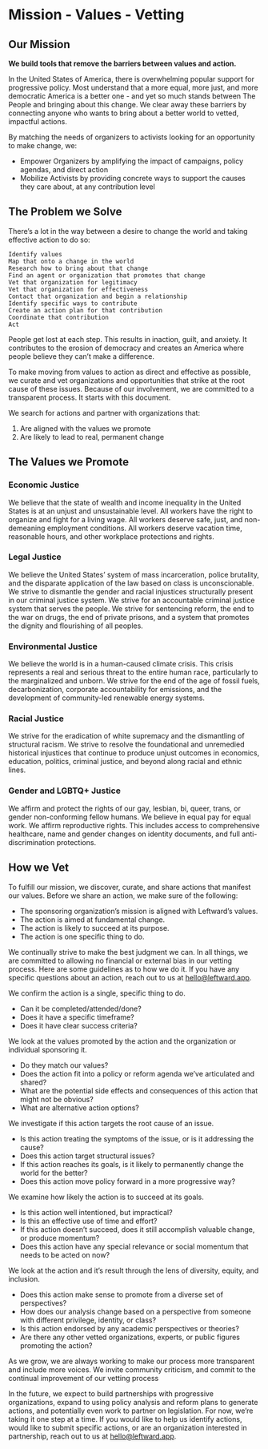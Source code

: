 # Mission - Values - Vetting

## Our Mission
**We build tools that remove the barriers between values and action.**

In the United States of America, there is overwhelming popular support for progressive policy. Most understand that a more equal, more just, and more democratic America is a better one - and yet so much stands between The People and bringing about this change. We clear away these barriers by connecting anyone who wants to bring about a better world to vetted, impactful actions. 

By matching the needs of organizers to activists looking for an opportunity to make change, we:
- Empower Organizers by amplifying the impact of campaigns, policy agendas, and direct action 
- Mobilize Activists by providing concrete ways to support the causes they care about, at any contribution level 


## The Problem we Solve

There’s a lot in the way between a desire to change the world and taking effective action to do so:
```
Identify values
Map that onto a change in the world
Research how to bring about that change
Find an agent or organization that promotes that change
Vet that organization for legitimacy
Vet that organization for effectiveness
Contact that organization and begin a relationship
Identify specific ways to contribute
Create an action plan for that contribution
Coordinate that contribution
Act
```

People get lost at each step. This results in inaction, guilt, and anxiety. It contributes to the erosion of democracy and creates an America where people believe they can’t make a difference.

To make moving from values to action as direct and effective as possible, we curate and vet organizations and opportunities that strike at the root cause of these issues. Because of our involvement, we are committed to a transparent process. It starts with this document.

We search for actions and partner with organizations that:
1. Are aligned with the values we promote
2. Are likely to lead to real, permanent change

## The Values we Promote
### Economic Justice
We believe that the state of wealth and income inequality in the United States is at an unjust and unsustainable level. All workers have the right to organize and fight for a living wage. All workers deserve safe, just, and non-demeaning employment conditions. All workers deserve vacation time, reasonable hours, and other workplace protections and rights.
### Legal Justice
We believe the United States’ system of mass incarceration, police brutality, and the disparate application of the law based on class is unconscionable. We strive to dismantle the gender and racial injustices structurally present in our criminal justice system. We strive for an accountable criminal justice system that serves the people. We strive for sentencing reform, the end to the war on drugs, the end of private prisons, and a system that promotes the dignity and flourishing of all peoples.
### Environmental Justice
We believe the world is in a human-caused climate crisis. This crisis represents a real and serious threat to the entire human race, particularly to the marginalized and unborn. We strive for the end of the age of fossil fuels, decarbonization, corporate accountability for emissions, and the development of community-led renewable energy systems.
### Racial Justice
We strive for the eradication of white supremacy and the dismantling of structural racism. We strive to resolve the foundational and unremedied historical injustices that continue to produce unjust outcomes in economics, education, politics, criminal justice, and beyond along racial and ethnic lines. 
### Gender and LGBTQ+ Justice
We affirm and protect the rights of our gay, lesbian, bi, queer, trans, or gender non-conforming fellow humans. We believe in equal pay for equal work. We affirm reproductive rights. This includes access to comprehensive healthcare, name and gender changes on identity documents, and full anti-discrimination protections.

## How we Vet
To fulfill our mission, we discover, curate, and share actions that manifest our values. Before we share an action, we make sure of the following:
- The sponsoring organization’s mission is aligned with Leftward’s values.
- The action is aimed at fundamental change.
- The action is likely to succeed at its purpose.
- The action is one specific thing to do.

We continually strive to make the best judgment we can. In all things, we are committed to allowing no financial or external bias in our vetting process. Here are some guidelines as to how we do it. If you have any specific questions about an action, reach out to us at hello@leftward.app. 

We confirm the action is a single, specific thing to do. 
- Can it be completed/attended/done? 
- Does it have a specific timeframe? 
- Does it have clear success criteria?

We look at the values promoted by the action and the organization or individual sponsoring it. 
- Do they match our values? 
- Does the action fit into a policy or reform agenda we’ve articulated and shared?
- What are the potential side effects and consequences of this action that might not be obvious? 
- What are alternative action options?

We investigate if this action targets the root cause of an issue. 
- Is this action treating the symptoms of the issue, or is it addressing the cause?
- Does this action target structural issues? 
- If this action reaches its goals, is it likely to permanently change the world for the better? 
- Does this action move policy forward in a more progressive way?

We examine how likely the action is to succeed at its goals. 
- Is this action well intentioned, but impractical? 
- Is this an effective use of time and effort? 
- If this action doesn’t succeed, does it still accomplish valuable change, or produce momentum? 
- Does this action have any special relevance or social momentum that needs to be acted on now?

We look at the action and it’s result through the lens of diversity, equity, and inclusion.
- Does this action make sense to promote from a diverse set of perspectives? 
- How does our analysis change based on a perspective from someone with different privilege, identity, or class? 
- Is this action endorsed by any academic perspectives or theories? 
- Are there any other vetted organizations, experts, or public figures promoting the action? 

As we grow, we are always working to make our process more transparent and include more voices. We invite community criticism, and commit to the continual improvement of our vetting process

In the future, we expect to build partnerships with progressive organizations, expand to using policy analysis and reform plans to generate actions, and potentially even work to partner on legislation. For now, we’re taking it one step at a time. If you would like to help us identify actions, would like to submit specific actions, or are an organization interested in partnership, reach out to us at hello@leftward.app. 



